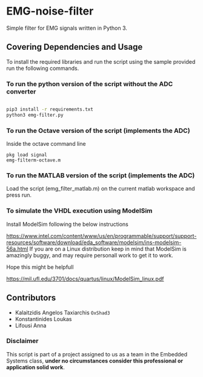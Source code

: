 # EMG-noise-filter
Simple filter for EMG signals written in Python 3.

## Covering Dependencies and Usage
To install the required libraries and run the script using the sample provided run the following commands.



### To run the python version of the script without the ADC converter
```bash

pip3 install -r requirements.txt
python3 emg-filter.py
```

### To run the Octave version of the script (implements the ADC)
Inside the octave command line
```
pkg load signal
emg-filterm-octave.m
```
### To run the MATLAB version of the script (implements the ADC)

Load the script (emg_filter_matlab.m) on the current matlab workspace and press run.

### To simulate the VHDL execution using ModelSim

Install ModelSim following the below instructions

https://www.intel.com/content/www/us/en/programmable/support/support-resources/software/download/eda_software/modelsim/ins-modelsim-56a.html
If you are on a Linux distribution keep in mind that ModelSim is amazingly buggy, and may require personall work to get it to work.

Hope this might be helpfull 

https://mil.ufl.edu/3701/docs/quartus/linux/ModelSim_linux.pdf



## Contributors
- Kalaitzidis Angelos Taxiarchis ``OxShad3``
- Konstantinides Loukas
- Lifousi Anna 

### Disclaimer
This script is part of a project assigned to us as a team in the Embedded Systems class, **under no circumstances consider this professional or application solid work**. 
